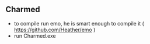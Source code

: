 ﻿Charmed
-------

 - to compile run emo, he is smart enough to compile it ( https://github.com/Heather/emo )
 - run Charmed.exe